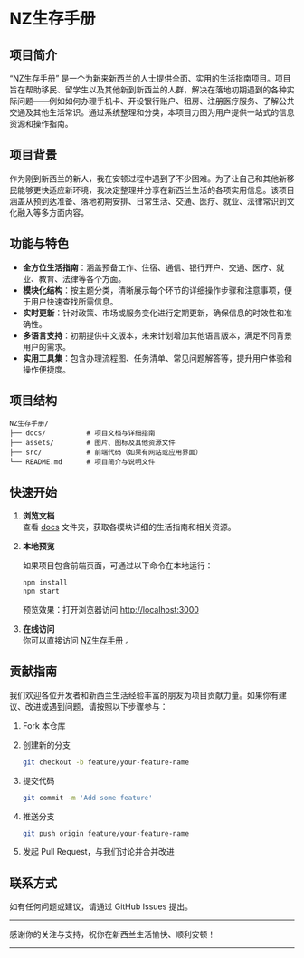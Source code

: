 # NZ生存手册

## 项目简介

“NZ生存手册” 是一个为新来新西兰的人士提供全面、实用的生活指南项目。项目旨在帮助移民、留学生以及其他新到新西兰的人群，解决在落地初期遇到的各种实际问题——例如如何办理手机卡、开设银行账户、租房、注册医疗服务、了解公共交通及其他生活常识。通过系统整理和分类，本项目力图为用户提供一站式的信息资源和操作指南。

## 项目背景

作为刚到新西兰的新人，我在安顿过程中遇到了不少困难。为了让自己和其他新移民能够更快适应新环境，我决定整理并分享在新西兰生活的各项实用信息。该项目涵盖从预到达准备、落地初期安排、日常生活、交通、医疗、就业、法律常识到文化融入等多方面内容。

## 功能与特色

- **全方位生活指南**：涵盖预备工作、住宿、通信、银行开户、交通、医疗、就业、教育、法律等各个方面。
- **模块化结构**：按主题分类，清晰展示每个环节的详细操作步骤和注意事项，便于用户快速查找所需信息。
- **实时更新**：针对政策、市场或服务变化进行定期更新，确保信息的时效性和准确性。
- **多语言支持**：初期提供中文版本，未来计划增加其他语言版本，满足不同背景用户的需求。
- **实用工具集**：包含办理流程图、任务清单、常见问题解答等，提升用户体验和操作便捷度。

## 项目结构

```
NZ生存手册/
├── docs/          # 项目文档与详细指南
├── assets/        # 图片、图标及其他资源文件
├── src/           # 前端代码（如果有网站或应用界面）
└── README.md      # 项目简介与说明文件
```

## 快速开始

1. **浏览文档**  
   查看 [docs](./docs) 文件夹，获取各模块详细的生活指南和相关资源。

2. **本地预览**  

   如果项目包含前端页面，可通过以下命令在本地运行：  

   ```bash
   npm install
   npm start
   ```

   预览效果：打开浏览器访问 [http://localhost:3000](http://localhost:3000)

3. **在线访问**  
   你可以直接访问 [NZ生存手册](https://nzstart.co.nz) 。

## 贡献指南

我们欢迎各位开发者和新西兰生活经验丰富的朋友为项目贡献力量。如果你有建议、改进或遇到问题，请按照以下步骤参与：

1. Fork 本仓库
2. 创建新的分支

   ```bash
   git checkout -b feature/your-feature-name
   ```

3. 提交代码

   ```bash
   git commit -m 'Add some feature'
   ```

4. 推送分支

   ```bash
   git push origin feature/your-feature-name
   ```

5. 发起 Pull Request，与我们讨论并合并改进

## 联系方式

如有任何问题或建议，请通过 GitHub Issues 提出。

---

感谢你的关注与支持，祝你在新西兰生活愉快、顺利安顿！

---
